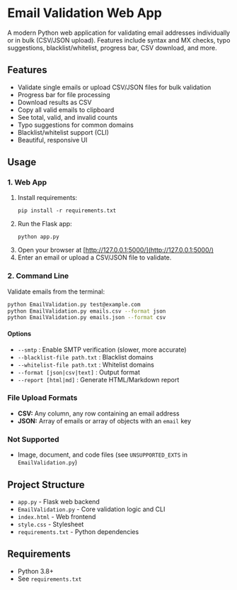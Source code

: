# Email Validation Web App

A modern Python web application for validating email addresses individually or in bulk (CSV/JSON upload). Features include syntax and MX checks, typo suggestions, blacklist/whitelist, progress bar, CSV download, and more.

## Features
- Validate single emails or upload CSV/JSON files for bulk validation
- Progress bar for file processing
- Download results as CSV
- Copy all valid emails to clipboard
- See total, valid, and invalid counts
- Typo suggestions for common domains
- Blacklist/whitelist support (CLI)
- Beautiful, responsive UI

## Usage

### 1. Web App
1. Install requirements:
   ```
   pip install -r requirements.txt
   ```
2. Run the Flask app:
   ```
   python app.py
   ```
3. Open your browser at [http://127.0.0.1:5000/](http://127.0.0.1:5000/)
4. Enter an email or upload a CSV/JSON file to validate.

### 2. Command Line
Validate emails from the terminal:
```bash
python EmailValidation.py test@example.com
python EmailValidation.py emails.csv --format json
python EmailValidation.py emails.json --format csv
```

#### Options
- `--smtp` : Enable SMTP verification (slower, more accurate)
- `--blacklist-file path.txt` : Blacklist domains
- `--whitelist-file path.txt` : Whitelist domains
- `--format [json|csv|text]` : Output format
- `--report [html|md]` : Generate HTML/Markdown report

### File Upload Formats
- **CSV:** Any column, any row containing an email address
- **JSON:** Array of emails or array of objects with an `email` key

### Not Supported
- Image, document, and code files (see `UNSUPPORTED_EXTS` in `EmailValidation.py`)

## Project Structure
- `app.py` - Flask web backend
- `EmailValidation.py` - Core validation logic and CLI
- `index.html` - Web frontend
- `style.css` - Stylesheet
- `requirements.txt` - Python dependencies

## Requirements
- Python 3.8+
- See `requirements.txt`

